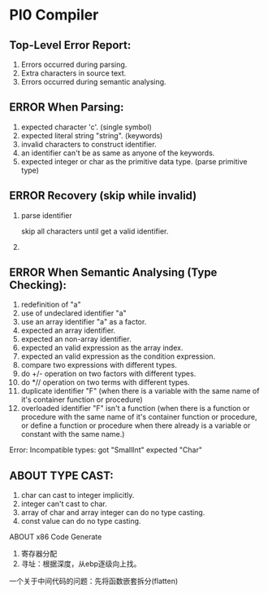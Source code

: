 Pl0 Compiler
============

Top-Level Error Report:
----------------------

1. Errors occurred during parsing.
2. Extra characters in source text.
3. Errors occurred during semantic analysing.


ERROR When Parsing:
------------------

1. expected character 'c'. (single symbol)
2. expected literal string "string". (keywords)
3. invalid characters to construct identifier.
4. an identifier can't be as same as anyone of the keywords.
5. expected integer or char as the primitive data type. (parse primitive type)

ERROR Recovery (skip while invalid)
---------------------

1. parse identifier

    skip all characters until get a valid identifier.

2. 

ERROR When Semantic Analysing (Type Checking):
----------------------------------------------

1. redefinition of "a"
2. use of undeclared identifier "a"
3. use an array identifier "a" as a factor.
4. expected an array identifier.
5. expected an non-array identifier.
6. expected an valid expression as the array index.
7. expected an valid expression as the condition expression.
8. compare two expressions with different types.
9. do +/- operation on two factors with different types.
10. do *// operation on two terms with different types.
11. duplicate identifier "F" (when there is a variable with the same name of it's container function or procedure)
12. overloaded identifier "F" isn't a function (when there is a function or procedure with the same name of it's container function or procedure, or define a function or procedure when there already is a variable or constant with the same name.)

Error: Incompatible types: got "SmallInt" expected "Char"  

ABOUT TYPE CAST:
----------------

1. char can cast to integer implicitly.
2. integer can't cast to char.
3. array of char and array integer can do no type casting.
4. const value can do no type casting.

ABOUT x86 Code Generate

1. 寄存器分配
2. 寻址：根据深度，从ebp逐级向上找。


一个关于中间代码的问题：先将函数嵌套拆分(flatten)


